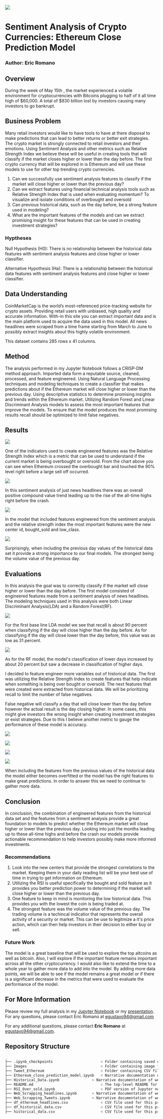 ![](Images/ethereum-and-bitcoin.jpg)
# Sentiment Analysis of Crypto Currencies: Ethereum Close Prediction Model
### Author: Eric Romano
## Overview

During the week of May 15th , the market experienced a volatile environment for cryptocurrencies with Bitcoins plugging to half of it all time high of $60,000. A total of $830 billion lost by investors causing many investors to go bankrupt.

## Business Problem 

Many retail investors would like to have tools to have at there disposal to make predictions that can lead to better returns or better exit strategies. The crypto market is strongly connected to retail investors and their emotions. Using Sentiment Analysis and other metrics such as Relative Strength Index we believe these will be useful in creating tools that will classify if the market closes higher or lower than the day before. The first crypto currency that will be explored in is Ethereum and will use these models to use for other top trending crypto currencies.
1. Can we successfully use sentiment analysis features to classify if the market will close higher or lower than the previous day?
2. Can we extract features using financial technical analysis tools such as Relative Strength Index that is used when evaluating momentum?  To visualize and isolate conditions of overbought and oversold 
3. Can previous historical data, such as the day before, be a strong feature used in modeling?
4. What are the important features of the models and can we extract promising insight for these features that can be used in creating investment strategies?

### Hyptheses

Null Hypothesis (H0): There is no relationship between the historical data features with sentiment analysis features and close higher or lower classifier. 

Alternative Hypothesis (Ha): There is a relationship between the historical data features with sentiment analysis features and close higher or lower classifier.

## Data Understanding 

CoinMarketCap is the world’s most-referenced price-tracking website for crypto assets. Providing retail users with unbiased, high quality and accurate information. With-in this site you can extract important data and is the main platform used to acquire the data used in this model. All news headlines were scraped from a time frame starting from March to June to possibly extract insights about this highly volatile environment.

This dataset contains 285 rows x 41 columns.

## Method

The analysis performed in my Jupyter Notebook follows a CRISP-DM method approach. Imported data form a reputable source, cleaned, processed, and feature engineered. Using Natural Language Processing techniques and modeling techniques to create a classifier that makes predictions about if the Ethereum market will close higher or lower than the previous day. Using descriptive statistics to determine promising insights and trends within the Ethereum market. Utilizing Random Forest and Linear Discriminant Analysis models to assess the most important features that improve the models. To ensure that the model produces the most promising results recall should be optimized to limit false negatives. 

## Results 

![](Images/Price_RSI.png)

One of the indicators used to create engineered features was the Relative Strength Index which is a metric that can be used to understand if the current market is being overbought or oversold. From the chart above you can see when Ethereum crossed the overbought bar and touched the 90% level right before a large sell off occurred. 

![](Images/Sentiment_Analysis_Compound_vs_Date.png)

In this sentiment analysis of just news headlines there was an overall positive compound value trend leading up to the rise of the all-time highs right before the crash. 

![](Images/fig5.png)

In the model that included features engineered from the sentiment analysis and the relative strength index the most important features were the new center id, bought_sold and low_class. 

![](Images/fig6.png)

Surprisingly, when including the previous day values of the historical data set it provide a strong importance to our final models. The strongest being the volume value of the previous day. 

## Evaluations

In this analysis the goal was to correctly classify if the market will close higher or lower than the day before. The first model consisted of engineered features made from a sentiment analysis of news headlines. The modeling techniques used in this analysis were both Linear Discriminant Analysis(LDA) and a Random Forest(RF). 

![](Images/classification_report_LDA_SA.PNG)

For the first base line LDA model we see that recall is about 90 percent when classifying if the day will close higher than the day before. As for classifying if the day will close lower than the day before, this value was as low as 31 percent.

![](Images/classification_report_RF_SA.PNG)

As for the RF model, the model's classification of lower days increased by about 20 percent but saw a decrease in classification of higher days.

I decided to feature engineer more variables out of historical data. The first was utilizing the Relative Strength Index to create features that help indicate when something is being over bought or oversold. The next features that were created were extracted from historical data. We will be prioritizing recall to limit the number of false negatives. 

False negative will classify a day that will close lower than the day before however the actual result is the day closing higher. In some cases, this might give investors the wrong insight when creating investment strategies or exist strategies. Due to this I believe another metric to gauge the performance of these model is accuracy. 

![](Images/confusion_matrix_LDA_all.png)

![](Images/classification_report_LDA_All.PNG)

![](Images/confusion_matrix_RF_all.png)

![](Images/classification_report_RF_All.PNG)

When including the features from the previous values of the historical data the model either becomes overfitted or the model has the right features to make great predictions. In order to answer this we need to continue to gather more data. 

## Conclusion

In conclusion, the combination of engineered features from the historical data set and the features from a sentiment analysis provide a great foundation to models to predict whether the Ethereum market will close higher or lower than the previous day.  Looking into just the months leading up to these all-time highs and before the crash our models provide actionable recommendation to help investors possibly make more informed investments.

### Recommendations 

1.	Look into the new centers that provide the strongest correlations to the market. Keeping them in your daily reading list will be your best use of time in trying to get information on Ethereum. 
2.	Utilizing the RSI is useful specifically the bought and sold feature as it provides you better prediction power to determining if the market will close higher or lower than the previous day. 
3.  One feature to keep in mind is monitoring the low historical data. This provides you with the lowest the coin is being traded at. 
4.  The strongest feature was the volume value of the previous day. The trading volume is a techincal indicatior that represents the overall activity of a security or market. This can be use to legitmize a it's price action, which can then help investors in their decision to either buy or sell. 

### Future Work 

The model is a great baseline that will be used to explore the top altcoins as well as bitcoin. Also, I will explore if the important feature remains important across all the other cryptocurrency.  I would also like to extend the time to a whole year to gather more data to add into the model. By adding more data points, we will be able to see if the model remains a great model or if there is a significant decrease in the metrics that were used to evaluate the performance of the model. 

## For More Information

Please review my full analysis in my [Jupyter Notebook](https://github.com/Eric-G-Romano/CapStone_Flatiron/blob/main/Ethereum_close_prediction_model.ipynb) or my [presentation]().
For any questions, please contact Eric Romano at egustavo94@gmail.com 

For any additional questions, please contact **Eric Romano** at [egustavo94@gmail.com](egustavo94@gmail.com).

## Repository Structure

```bash

├── .ipynb_checkpoints                      < Folder containing saved checkpoints
├── Images                                  < Folder containing image files used for this project
├── Tweet_Ethereum                          < Folder containing CSV file for future work
├── Ethereum_close_prediction_model.ipynb   < Narrative documentation of analysis in Jupyter notebook
├── Historical_Data.ipynb               < Narrative documentation of webscrapping in Jupyter notebook
├── README.md                               < The top-level README for reviewers of this project
├── RSI_Over_sold.ipynb                     < PDF version of Jupyter notebook
├── Web_Scrapping_headlines.ipynb       < Narrative documentation of webscrapping in Jupyter notebook
├── Web_Scrapping_Tweets.ipynb          < Narrative documentation of webscrapping in Jupyter notebook
├── df_ethereum_headlines.csv               < CSV file used for this project
├── df_historical_data.csv                  < CSV file used for this project
├── historical_data.csv                     < CSV file used for this project

```
